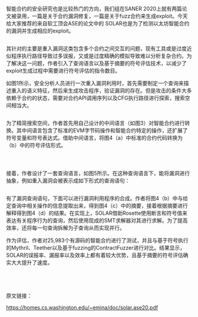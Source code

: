  智能合约的安全研究也是比较热门的方向，我们组在SANER 2020上就有两篇论文被录用，一篇是关于合约漏洞修复，一篇是关于fuzz合约来生成exploit。今天给大家推荐的来自软工顶会ASE的论文中的 SOLAR也是为了检测以太坊智能合约的漏洞并生成相应的exploit。 

    
 

  ![]() 

    
 

  其针对的主要是重入漏洞这类包含多个合约之间交互的问题，现有工具或是过度近似程序执行路径导致过多误报，又或是过度精确的模拟导致难以分析复杂合约。为了解决这一问题，作者引入了查询语言以及基于摘要的符号评估技术，以减少了exploit生成过程中需要进行符号评估的指令数目。 

    
 

  如图1所示，安全分析人员进行一次重入漏洞利用时，首先需要制定一个查询来描述重入的语义特征，然后来生成攻击程序，验证漏洞的存在。但是攻击的条件大多依赖于合约的状态，需要对合约API调用序列以及CFG执行路径进行探索，搜索空间相当大。 

    
 

  ![]() 

    
 

  为了精简搜索空间，作者首先用自己设计的中间语言（如图3）对智能合约进行转换。其中间语言包含了标准的EVM字节码操作和智能合约特定的操作，还扩展了符号变量和符号表达式。借助中间语言，将图4（a）中标准的合约代码转换为（b）中的符号评估形式。 

    
 

  ![]() 

    
 

  ![]() 

    
 

  ![]() 

    
 

  接着，作者设计了一套查询语言，如图5所示。在这种查询语言下，能将漏洞进行抽象，例如重入漏洞会被表示成如下形式的查询语句： 

    
 

  ![]() 

    
 

  有了漏洞查询语句，下面可以进行漏洞利用程序的合成。作者将图4（b）中与给定查询中相关操作的信息提取出来，得到图4（c）中的摘要，接着根据摘要进行解释得到图4（d）的结果。在实现上，SOLAR借助Rosette使用断言和符号值来表达有关程序行为的查询，然后使用现成的SMT求解器对其进行求解。为了提高效率，还将每一句查询拆解为子查询从而实现并行。 

    
 

  作为评估，作者对25,983个有源码的智能合约进行了测试，并且与基于符号执行的Mythril、Teether以及基于fuzzing的ContractFuzzer进行对比。结果显示，SOLAR的误报率、漏报率以及效率上都有着较大优势，且基于摘要的符号评估确实大大提升了速度。 

    
 

  ![]() 

    
 

  ![]() 

    
 

  ![]() 

    
 

  ![]() 

    
 

  原文链接： 

  https://homes.cs.washington.edu/~emina/doc/solar.ase20.pdf 

    
 

    
 

    
 

    
 

